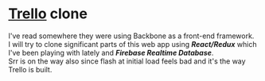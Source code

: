 # [Trello](http://www.trello.com") clone 


I've read somewhere they were using Backbone as a front-end framework. 
<br />
I will try to clone significant parts of this web app using **_React/Redux_** which I've been playing with lately and **_Firebase Realtime Database_**.
<br />
Srr is on the way also since flash at initial load feels bad and it's the way Trello is built.
